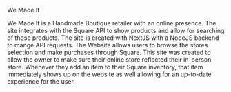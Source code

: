 We Made It

We Made It is a Handmade Boutique retailer with an online presence. The site integrates with the Square API to show products and allow for searching of those products. The site is created with NextJS with a NodeJS backend to mange API requests. The Website allows users to browse the stores selection and make purchases through Square. This site was created to allow the owner to make sure their online store reflected their in-person store. Whenever they add an item to their Square inventory, that item immediately shows up on the website as well allowing for an up-to-date experience for the user.
